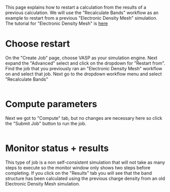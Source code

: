 <!-- by MH -->

This page explains how to restart a calculation from the results of a previous calculation.  We will use the "Recalculate Bands" workflow as an example to restart from a previous "Electronic Density Mesh" simulation. The tutorial for "Electronic Density Mesh" is [here](electronic-density-mesh.md)

# Choose restart

On the "Create Job" page, choose VASP as your simulation engine. Next expand the "Advanced" select and click on the dropdown for "Restart from".  Find the job that you previously ran an "Electronic Density Mesh" workflow on and select that job.  Next go to the dropdown workflow menu and select "Recalculate Bands"

<img data-gifffer="/images/RestartSelect.gif" />

# Compute parameters

Next we got to "Compute" tab, but no changes are necessary here so click the "Submit Job" button to run the job.

<img data-gifffer="/images/RestartSubmit.gif" />

# Monitor status + results

This type of job is a non self-consistent simulation that will not take as many steps to execute so the monitor window only shows two steps before completing.  If you click on the "Results" tab you will see that the band structure has been calculated using the previous charge density from an old Electronic Density Mesh simulation.

<img data-gifffer="/images/RestartResults.gif" />

